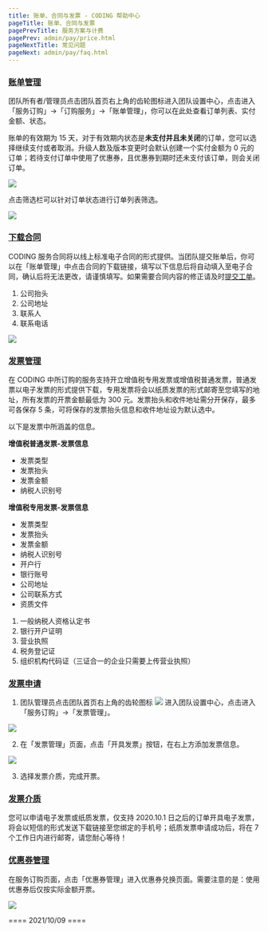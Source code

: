 ```yaml
---
title: 账单、合同与发票 - CODING 帮助中心
pageTitle: 账单、合同与发票
pagePrevTitle: 服务方案与计费
pagePrev: admin/pay/price.html
pageNextTitle: 常见问题
pageNext: admin/pay/faq.html
---
```


### [账单管理](#bill)

团队所有者/管理员点击团队首页右上角的齿轮图标进入团队设置中心，点击进入「服务订购」→「订购服务」→「账单管理」，你可以在此处查看订单列表、实付金额、状态。

账单的有效期为 15 天，对于有效期内状态是**未支付并且未关闭**的订单，您可以选择继续支付或者取消。升级人数及版本变更时会默认创建一个实付金额为 0 元的订单；若待支付订单中使用了优惠券，且优惠券到期时还未支付该订单，则会关闭订单。

![](https://help-assets.codehub.cn/enterprise/20211009141901.png)

点击筛选栏可以针对订单状态进行订单列表筛选。

![](https://help-assets.codehub.cn/enterprise/20200511162741.png)

### [下载合同](#contract)

CODING 服务合同将以线上标准电子合同的形式提供。当团队提交账单后，你可以在「账单管理」中点击合同的下载链接，填写以下信息后将自动填入至电子合同，确认后将无法更改，请谨慎填写。如果需要合同内容的修正请及时[提交工单](https://e.coding.net/signin?redirect=/workorder)。

1.  公司抬头
1.  公司地址
1.  联系人
1.  联系电话

![](https://help-assets.codehub.cn/enterprise/20211119165523.png)

### [发票管理](#manage)

在 CODING 中所订购的服务支持开立增值税专用发票或增值税普通发票，普通发票以电子发票的形式提供下载，专用发票将会以纸质发票的形式邮寄至您填写的地址，所有发票的开票金额最低为 300 元。发票抬头和收件地址需分开保存，最多可各保存 5 条，可将保存的发票抬头信息和收件地址设为默认选中。

以下是发票中所涵盖的信息。

**增值税普通发票-发票信息**

-   发票类型
-   发票抬头
-   发票金额
-   纳税人识别号

**增值税专用发票-发票信息**

-   发票类型
-   发票抬头
-   发票金额
-   纳税人识别号
-   开户行
-   银行账号
-   公司地址
-   公司联系方式
-   资质文件
1.  一般纳税人资格认定书
2.  银行开户证明
3.  营业执照
4.  税务登记证
5.  组织机构代码证（三证合一的企业只需要上传营业执照）

### [发票申请](#apply)

1.  团队管理员点击团队首页右上角的齿轮图标 <img src ="https://help-assets.codehub.cn/enterprise/20210928153255.png" style ="margin:0"> 进入团队设置中心，点击进入「服务订购」→「发票管理」。

![](https://help-assets.codehub.cn/enterprise/20210930173842.png)

2.  在「发票管理」页面，点击「开具发票」按钮，在右上方添加发票信息。

![](https://help-assets.codehub.cn/enterprise/20201230103817.png)

3.  选择发票介质，完成开票。

### [发票介质](#form)

您可以申请电子发票或纸质发票，仅支持 2020.10.1 日之后的订单开具电子发票，将会以短信的形式发送下载链接至您绑定的手机号；纸质发票申请成功后，将在 7 个工作日内进行邮寄，请您耐心等待！

### [优惠券管理](#coupon)

在服务订购页面，点击「优惠券管理」进入优惠券兑换页面。需要注意的是：使用优惠券后仅按实际金额开票。

![](https://help-assets.codehub.cn/enterprise/20191209111609.png)

==== 2021/10/09 ====
